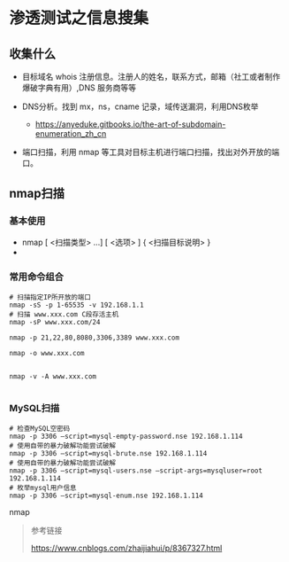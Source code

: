 # 渗透测试之信息搜集





## 收集什么



- 目标域名 whois 注册信息。注册人的姓名，联系方式，邮箱（社工或者制作爆破字典有用）,DNS 服务商等等

- DNS分析。找到 mx，ns，cname 记录，域传送漏洞，利用DNS枚举

  - https://anyeduke.gitbooks.io/the-art-of-subdomain-enumeration_zh_cn

- 端口扫描，利用 nmap 等工具对目标主机进行端口扫描，找出对外开放的端口。



## nmap扫描





### 基本使用 

- nmap [ <扫描类型> …] [ <选项> ] { <扫描目标说明> }
- 



### 常用命令组合

```shell
# 扫描指定IP所开放的端口
nmap -sS -p 1-65535 -v 192.168.1.1
# 扫描 www.xxx.com C段存活主机
nmap -sP www.xxx.com/24

nmap -p 21,22,80,8080,3306,3389 www.xxx.com

nmap -o www.xxx.com


nmap -v -A www.xxx.com


```



### MySQL扫描

```shell
# 检查MySQL空密码
nmap -p 3306 –script=mysql-empty-password.nse 192.168.1.114
# 使用自带的暴力破解功能尝试破解
nmap -p 3306 –script=mysql-brute.nse 192.168.1.114
# 使用自带的暴力破解功能尝试破解
nmap -p 3306 –script=mysql-users.nse –script-args=mysqluser=root 192.168.1.114
# 枚举mysql用户信息
nmap -p 3306 –script=mysql-enum.nse 192.168.1.114
```



nmap 







> 参考链接
>
> https://www.cnblogs.com/zhaijiahui/p/8367327.html